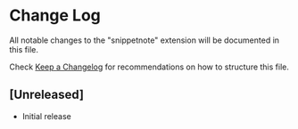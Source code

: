 # Change Log

All notable changes to the "snippetnote" extension will be documented in this file.

Check [Keep a Changelog](http://keepachangelog.com/) for recommendations on how to structure this file.

## [Unreleased]

- Initial release